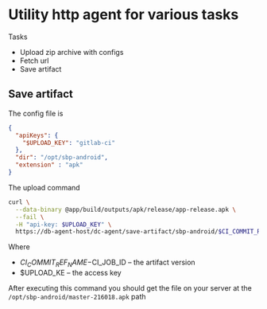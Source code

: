 # Utility http agent for various tasks

Tasks
* Upload zip archive with configs
* Fetch url
* Save artifact

## Save artifact

The config file is

```json
{
  "apiKeys": {
    "$UPLOAD_KEY": "gitlab-ci"
  },
  "dir": "/opt/sbp-android",
  "extension" : "apk"
}
```

The upload command
```sh
curl \
  --data-binary @app/build/outputs/apk/release/app-release.apk \
  --fail \
  -H "api-key: $UPLOAD_KEY" \
  https://db-agent-host/dc-agent/save-artifact/sbp-android/$CI_COMMIT_REF_NAME-$CI_JOB_ID'
```

Where
* $CI_COMMIT_REF_NAME-$CI_JOB_ID – the artifact version
* $UPLOAD_KE – the access key

After executing this command you should get the file on your server at the ```/opt/sbp-android/master-216018.apk``` path

